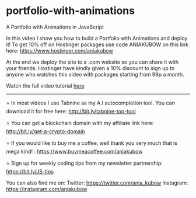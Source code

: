 # portfolio-with-animations
A Portfolio with Animations in JavaScript

In this video I show you how to build a Portfolio with Animations and deploy it! To get 10% off on Hostinger packages use code ANIAKUBOW on this link here: https://www.hostinger.com/aniakubow

At the end we deploy the site to a .com website so you can share it with your friends. Hostinger have kindly given a 10% discount to sign up to anyone who watches this video with packages starting from 99p a month. 

Watch the full video tutorial [here](https://www.youtube.com/watch?v=q-hAbzrNzi0)

___
⭐ In most videos I use Tabnine as my A.I autocompletion tool. You can download it for free here: http://bit.ly/tabnine-top-tool

⭐ You can get a blockchain domain with my affiliate link here: http://bit.ly/get-a-crypto-domain

⭐ If you would like to buy me a coffee, well thank you very much that is mega kind! : https://www.buymeacoffee.com/aniakubow

⭐ Sign up for weekly coding tips from my newsletter partnership: https://bit.ly/JS-tips

You can also find me on:
Twitter: https://twitter.com/ania_kubow
Instagram: https://instagram.com/aniakubow
